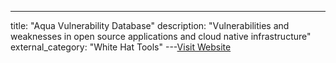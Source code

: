 ---
title: "Aqua Vulnerability Database"
description: "Vulnerabilities and weaknesses in open source applications and cloud native infrastructure"
external_category: "White Hat Tools"
---[Visit Website](https://avd.aquasec.com/)

